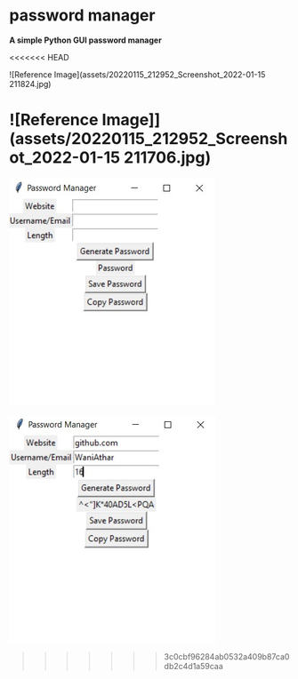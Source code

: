# password manager

**A simple Python GUI password manager**

<<<<<<< HEAD

![Reference Image](assets/20220115_212952_Screenshot_2022-01-15 211824.jpg)

![Reference Image]](assets/20220115_212952_Screenshot_2022-01-15 211706.jpg)
=======
![Reference Image](https://raw.githubusercontent.com/WaniAthar/password_manager/main/Screenshot%202022-01-15%20211706.jpg)

![Reference Image](https://raw.githubusercontent.com/WaniAthar/password_manager/main/Screenshot%202022-01-15%20211824.jpg)


>>>>>>> 3c0cbf96284ab0532a409b87ca0db2c4d1a59caa
